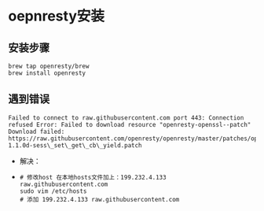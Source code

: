 # oepnresty安装

## 安装步骤

```shell
brew tap openresty/brew
brew install openresty
```

## 遇到错误

```shell
Failed to connect to raw.githubusercontent.com port 443: Connection refused Error: Failed to download resource "openresty-openssl--patch" Download failed: https://raw.githubusercontent.com/openresty/openresty/master/patches/openssl-1.1.0d-sess\_set\_get\_cb\_yield.patch
```

- 解决：

- ```shell
  # 修改host 在本地hosts文件加上：199.232.4.133 raw.githubusercontent.com
  sudo vim /etc/hosts
  # 添加 199.232.4.133 raw.githubusercontent.com
  ```
